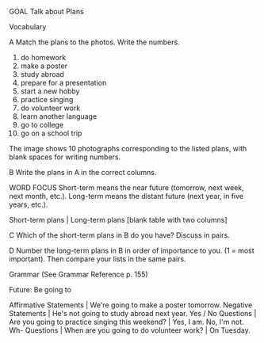 GOAL Talk about Plans

Vocabulary

A Match the plans to the photos. Write the numbers.

1. do homework
2. make a poster
3. study abroad
4. prepare for a presentation
5. start a new hobby
6. practice singing
7. do volunteer work
8. learn another language
9. go to college
10. go on a school trip

The image shows 10 photographs corresponding to the listed plans, with blank spaces for writing numbers.

B Write the plans in A in the correct columns.

WORD FOCUS
Short-term means the near future (tomorrow, next week, next month, etc.).
Long-term means the distant future (next year, in five years, etc.).

Short-term plans | Long-term plans
[blank table with two columns]

C Which of the short-term plans in B do you have? Discuss in pairs.

D Number the long-term plans in B in order of importance to you. (1 = most important). Then compare your lists in the same pairs.

Grammar (See Grammar Reference p. 155)

Future: Be going to

Affirmative Statements | We're going to make a poster tomorrow.
Negative Statements | He's not going to study abroad next year.
Yes / No Questions | Are you going to practice singing this weekend? | Yes, I am. No, I'm not.
Wh- Questions | When are you going to do volunteer work? | On Tuesday.